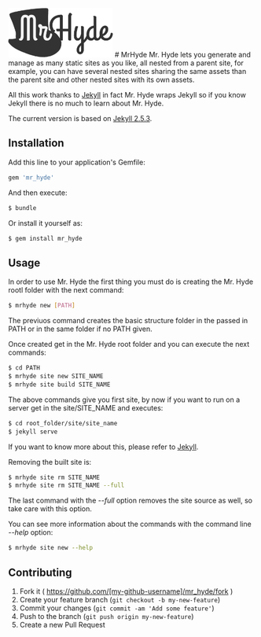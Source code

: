 <img src="https://raw.githubusercontent.com/emoriarty/mr_hyde/master/resources/mrhyde-logo.png" alt="Mr.Hyde logo" height="100"/>
# MrHyde
Mr. Hyde lets you generate and manage as many static sites as you like, all nested from a parent site, for example, you can have several nested sites sharing the same assets than the parent site and other nested sites with its own assets.

All this work thanks to [Jekyll](http://jekyllrb.com) in fact Mr. Hyde wraps Jekyll so if you know Jekyll there is no much to learn about Mr. Hyde.

The current version is based on [Jekyll 2.5.3](https://github.com/jekyll/jekyll/tree/v2.5.3).

## Installation

Add this line to your application's Gemfile:

```ruby
gem 'mr_hyde'
```

And then execute:

```bash
$ bundle
```

Or install it yourself as:

```bash
$ gem install mr_hyde
```

## Usage

In order to use Mr. Hyde the first thing you must do is creating the Mr. Hyde rootl folder with the next command:

```bash
$ mrhyde new [PATH]
```

The previuos command creates the basic structure folder in the passed in PATH or in the same folder if no PATH given.

Once created get in the Mr. Hyde root folder and you can execute the next commands:

```bash
$ cd PATH
$ mrhyde site new SITE_NAME
$ mrhyde site build SITE_NAME
```

The above commands give you first site, by now if you want to run on a server get in the site/SITE_NAME and executes:

```bash
$ cd root_folder/site/site_name
$ jekyll serve
```

If you want to know more about this, please refer to [Jekyll](http://jekyllrb.com/).

Removing the built site is:

```bash
$ mrhyde site rm SITE_NAME
$ mrhyde site rm SITE_NAME --full
```

The last command with the _--full_ option removes the site source as well, so take care with this option.

You can see more information about the commands with the command line _--help_ option:

```bash
$ mrhyde site new --help
```

## Contributing

1. Fork it ( https://github.com/[my-github-username]/mr_hyde/fork )
2. Create your feature branch (`git checkout -b my-new-feature`)
3. Commit your changes (`git commit -am 'Add some feature'`)
4. Push to the branch (`git push origin my-new-feature`)
5. Create a new Pull Request
